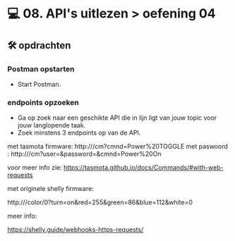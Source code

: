 # 💻 08. API's uitlezen > oefening 04

## 🛠️ opdrachten

### Postman opstarten

 - Start Postman.

### endpoints opzoeken

 - Ga op zoek naar een geschikte API die in lijn ligt van jouw topic voor jouw langlopende taak.
 - Zoek minstens 3 endpoints op van de API.

 met tasmota firmware: 
  http://<ip>/cm?cmnd=Power%20TOGGLE 
  met paswoord : 
  http://<ip>/cm?user=<username>&password=<password>&cmnd=Power%20On

  voor meer info zie: 
  https://tasmota.github.io/docs/Commands/#with-web-requests

  met originele shelly firmware: 

  http://<ip>/color/0?turn=on&red=255&green=86&blue=112&white=0

  meer info: 

  https://shelly.guide/webhooks-https-requests/
